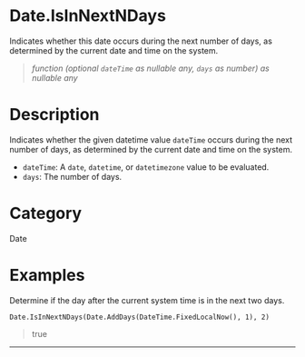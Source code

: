 ﻿# Date.IsInNextNDays
Indicates whether this date occurs during the next number of days, as determined by the current date and time on the system.
> _function (optional <code>dateTime</code> as nullable any, <code>days</code> as number) as nullable any_
# Description 
Indicates whether the given datetime value <code>dateTime</code> occurs during the next number of days, as determined by the current date and time on the system.
      <ul>
      <li><code>dateTime</code>: A <code>date</code>, <code>datetime</code>, or <code>datetimezone</code> value to be evaluated.</li>
      <li><code>days</code>: The number of days.</li>
      </ul>

# Category 
Date
# Examples 
Determine if the day after the current system time is in the next two days.
```
Date.IsInNextNDays(Date.AddDays(DateTime.FixedLocalNow(), 1), 2)
```
> true
***
